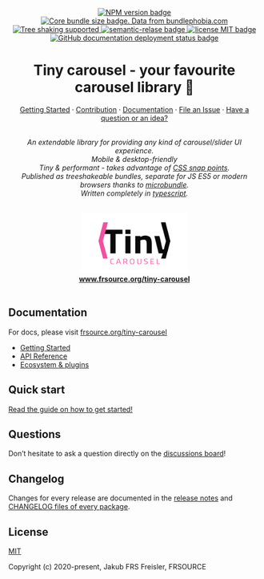 <p align="center">
  <a href="https://www.npmjs.com/package/@frsource/tiny-carousel-core">
    <img src="https://img.shields.io/npm/v/@frsource/tiny-carousel-core" alt="NPM version badge">
  </a>
  <a href="https://bundlephobia.com/result?p=@frsource/tiny-carousel-core" title="Visit bundlephobia for more details!">
    <img src="https://img.shields.io/bundlephobia/minzip/@frsource/tiny-carousel-core" alt="Core bundle size badge. Data from bundlephobia.com">
  </a>
  <a href="https://bundlephobia.com/result?p=@frsource/tiny-carousel-core">
    <img src="https://badgen.net/bundlephobia/tree-shaking/@frsource/tiny-carousel-core" alt="Tree shaking supported">
  </a>
  <a href="https://github.com/semantic-release/semantic-release">
    <img src="https://img.shields.io/badge/%20%20%F0%9F%93%A6%F0%9F%9A%80-semantic--release-e10079.svg" alt="semantic-relase badge">
  </a>
  <a href="https://github.com/FRSOURCE/tiny-carousel/blob/master/LICENSE">
    <img src="https://img.shields.io/github/license/FRSOURCE/tiny-carousel" alt="license MIT badge">
  </a>
  <a href="https://github.com/FRSOURCE/tiny-carousel/deployments?environment=github-pages">
    <img src="https://img.shields.io/github/deployments/FRSOURCE/tiny-carousel/github-pages?label=docs-deploy" alt="GitHub documentation deployment status badge">
  </a>
</p>

<h1 align="center">Tiny carousel - your favourite carousel library 👑</h1>

<p align="center">
  <a href="https://www.frsource.org/tiny-carousel/guide/">Getting Started</a>
  ·
  <a href="https://www.frsource.org/tiny-carousel/contribution/">Contribution</a>
  ·
  <a href="https://www.frsource.org/tiny-carousel/">Documentation</a>
  ·
  <a href="https://github.com/FRSOURCE/tiny-carousel/issues">File an Issue</a>
  ·
  <a href="https://github.com/FRSOURCE/tiny-carousel/discussions">Have a question or an idea?</a>
  <br>
</p>

<p align="center">
  <br>
  <i>An extendable library for providing any kind of carousel/slider UI experience.
    <br>Mobile &amp; desktop-friendly
    <br>Tiny & performant - takes advantage of <a href="https://developer.mozilla.org/en-US/docs/Web/CSS/CSS_Scroll_Snap">CSS snap points</a>.
    <br>Published as treeshakeable bundles, separate for JS ES5 or modern browsers thanks to <a href="https://www.npmjs.com/package/microbundle">microbundle</a>.
    <br>Written completely in <a href="https://www.typescriptlang.org">typescript</a>.</i>
  <br>
  <br>
</p>


<p align="center">
  <img src="src/logo.png" alt="Tiny carousel library logo" height="120px"/>
  <br>
  <a href="https://www.frsource.org/tiny-carousel"><strong>www.frsource.org/tiny-carousel</strong></a>
  <br>
  <br>
</p>


## Documentation

For docs, please visit [frsource.org/tiny-carousel](https://www.frsource.org/tiny-carousel/)

- [Getting Started](https://www.frsource.org/tiny-carousel/guide/)
- [API Reference](https://www.frsource.org/tiny-carousel/api-reference/)
- [Ecosystem & plugins](https://www.frsource.org/tiny-carousel/ecosystem/)

## Quick start

[Read the guide on how to get started!](https://www.frsource.org/tiny-carousel/guide/)

## Questions

Don’t hesitate to ask a question directly on the [discussions board](https://github.com/FRSOURCE/tiny-carousel/discussions)!

## Changelog

Changes for every release are documented in the [release notes](https://github.com/FRSOURCE/tiny-carousel/releases) and [CHANGELOG files of every package](https://github.com/FRSOURCE/tiny-carousel/tree/master/packages).

## License

[MIT](https://opensource.org/licenses/MIT)

Copyright (c) 2020-present, Jakub FRS Freisler, FRSOURCE
